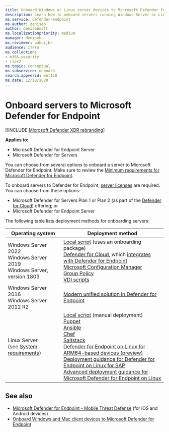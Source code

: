```yaml
---
title: Onboard Windows or Linux server devices to Microsoft Defender for Endpoint
description: Learn how to onboard servers running Windows Server or Linux Server to Microsoft Defender for Endpoint.
ms.service: defender-endpoint
ms.author: deniseb
author: denisebmsft
ms.localizationpriority: medium
manager: deniseb
ms.reviewer: pahuijbr
audience: ITPro
ms.collection:
- m365-security
- tier2
ms.topic: conceptual
ms.subservice: onboard
search.appverid: met150
ms.date: 12/18/2020
---
```


# Onboard servers to Microsoft Defender for Endpoint

[!INCLUDE [Microsoft Defender XDR rebranding](../includes/microsoft-defender.md)]

**Applies to:**

- Microsoft Defender for Endpoint Server
- Microsoft Defender for Servers

You can choose from several options to onboard a server to Microsoft Defender for Endpoint. Make sure to review the [Minimum requirements for Microsoft Defender for Endpoint](minimum-requirements.md). 

To onboard servers to Defender for Endpoint, [server licenses](/office365/servicedescriptions/microsoft-365-service-descriptions/microsoft-365-tenantlevel-services-licensing-guidance/microsoft-365-security-compliance-licensing-guidance#microsoft-defender-for-endpoint) are required. You can choose from these options:

- Microsoft Defender for Servers Plan 1 or Plan 2 (as part of the [Defender for Cloud](/azure/defender-for-cloud/defender-for-cloud-introduction)) offering; or
- Microsoft Defender for Endpoint Server

The following table lists deployment methods for onboarding servers:

|Operating system|Deployment method|
|---|---|
| Windows Server 2022 <br/>Windows Server 2019<br/>Windows Server, version 1803 | [Local script](configure-endpoints-script.md) (uses an onboarding package)<br/>[Defender for Cloud](/azure/defender-for-cloud/plan-defender-for-servers), which [integrates with Defender for Endpoint](azure-server-integration.md)<br/> [Microsoft Configuration Manager](/mem/configmgr/protect/deploy-use/defender-advanced-threat-protection) <br/> [Group Policy](configure-endpoints-gp.md) <br/>[VDI scripts](configure-endpoints-vdi.md) |
| Windows Server 2016 <br/>Windows Server 2012 R2 | [Modern unified solution in Defender for Endpoint](/defender-endpoint/configure-server-endpoints#windows-server-2016-and-windows-server-2012-r2) |
|Linux Server <br/>(see [System requirements](microsoft-defender-endpoint-linux.md#system-requirements)) |[Local script](linux-install-manually.md) (manual deployment) <br/> [Puppet](linux-install-with-puppet.md) <br/> [Ansible](linux-install-with-ansible.md) <br/> [Chef](linux-deploy-defender-for-endpoint-with-chef.md)<br/> [Saltstack](linux-install-with-saltack.md)<br/>[Defender for Endpoint on Linux for ARM64-based devices (preview)](mde-linux-arm.md)<br/>[Deployment guidance for Defender for Endpoint on Linux for SAP](mde-linux-deployment-on-sap.md) <br/>[Advanced deployment guidance for Microsoft Defender for Endpoint on Linux](comprehensive-guidance-on-linux-deployment.md)|

## See also

- [Microsoft Defender for Endpoint - Mobile Threat Defense](mtd.md) (for iOS and Android devices)
- [Onboard Windows and Mac client devices to Microsoft Defender for Endpoint](onboard-client.md)